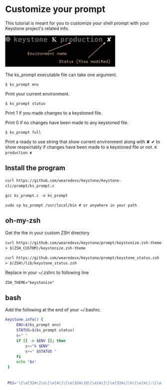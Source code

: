 # Customize your prompt

This tutorial is meant for you to customize your shell prompt with your Keystone project's related info.

<img src="prompt-example.png" height="100"/>

The ks_prompt executable file can take one argument.

```
$ ks_prompt env
```

Print your current environment.

```
$ ks_prompt status
```

Print 1 if you made changes to a keystoned file.

Print 0 if no changes have been made to any keystoned file.

```
$ ks_prompt full
```

Print a ready to use string that show current environment along with ✘ ✔ to show respectably if changes have been made to a keystoned file or not. `Ꝅ production ✘`

## Install the program


```curl https://github.com/wearedevx/keystone/keystone-cli/prompt/ks_prompt.c```

```gcc ks_prompt.c -o ks_prompt```

```sudo cp ks_prompt /usr/local/bin # or anywhere in your path```

## oh-my-zsh

Get the the in your custom ZSH directory

```curl https://github.com/wearedevx/keystone/prompt/keystonize.zsh-theme > $(ZSH_CUSTOM)/keystonize.zsh-theme```

```curl https://github.com/wearedevx/keystone/prompt/keystone_status.zsh > $(ZSH)/lib/keystone_status.zsh```

Replace in your ~/.zshrc to following line

```ZSH_THEME="keystonize"```


## bash

Add the following at the end of your ~/.bashrc.
```bash
keystone_info() {
     ENV=$(ks_prompt env)
     STATUS=$(ks_prompt status)
     s=" "
     if [[ -n $ENV ]]; then
         s+="Ꝅ $ENV"
         s+=" $STATUS "
     fi
     echo "$s"
 }


 PS1='\[\e[32m\]\u\[\e[m\]\[\e[32m\]@\[\e[m\]\[\e[32m\]\h\[\e[m\]:\[\e[34m\]\w\[\e[m\]$(keystone_info)\$ '
```
